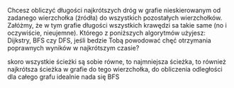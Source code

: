 Chcesz obliczyć długości najkrótszych dróg w grafie nieskierowanym od zadanego wierzchołka (źródła) do wszystkich pozostałych wierzchołków. Załóżmy, że w tym grafie długości wszystkich krawędzi sa takie same (no i oczywiście, nieujemne). Którego z poniższych algorytmów użyjesz: Dijkstry, BFS czy DFS, jeśli bedzie Tobą powodować chęć otrzymania poprawnych wyników w najkrótszym czasie?

skoro wszystkie ścieżki są sobie równe, to najmniejsza ścieżka, to również najkrótsza ścieżka w grafie do tego wierzchołka, do obliczenia odległości dla całego grafu idealnie nada się BFS